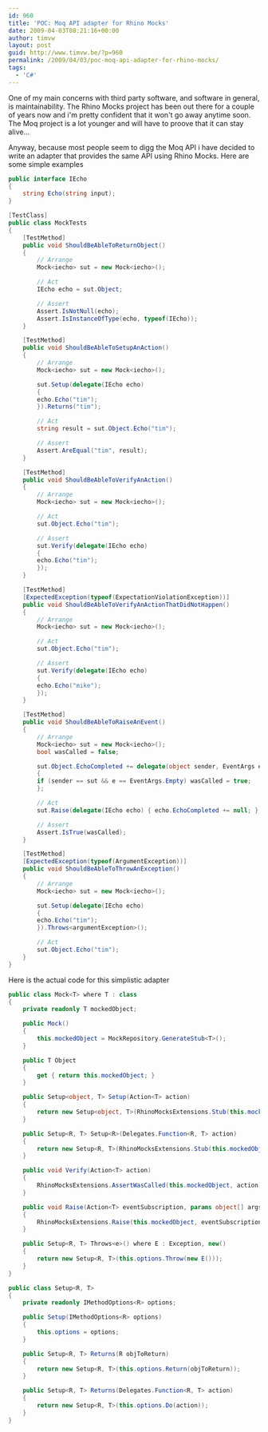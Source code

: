 ```yaml
---
id: 960
title: 'POC: Moq API adapter for Rhino Mocks'
date: 2009-04-03T08:21:16+00:00
author: timvw
layout: post
guid: http://www.timvw.be/?p=960
permalink: /2009/04/03/poc-moq-api-adapter-for-rhino-mocks/
tags:
  - 'C#'
---
```

One of my main concerns with third party software, and software in general, is maintainability. The Rhino Mocks project has been out there for a couple of years now and i'm pretty confident that it won't go away anytime soon. The Moq project is a lot younger and will have to proove that it can stay alive...

Anyway, because most people seem to digg the Moq API i have decided to write an adapter that provides the same API using Rhino Mocks. Here are some simple examples

```csharp
public interface IEcho
{
	string Echo(string input);
}

[TestClass]
public class MockTests
{
	[TestMethod]
	public void ShouldBeAbleToReturnObject()
	{
		// Arrange
		Mock<iecho> sut = new Mock<iecho>();

		// Act
		IEcho echo = sut.Object;

		// Assert
		Assert.IsNotNull(echo);
		Assert.IsInstanceOfType(echo, typeof(IEcho));
	}

	[TestMethod]
	public void ShouldBeAbleToSetupAnAction()
	{
		// Arrange
		Mock<iecho> sut = new Mock<iecho>();

		sut.Setup(delegate(IEcho echo)
		{
		echo.Echo("tim");
		}).Returns("tim");

		// Act
		string result = sut.Object.Echo("tim");

		// Assert
		Assert.AreEqual("tim", result);
	}

	[TestMethod]
	public void ShouldBeAbleToVerifyAnAction()
	{
		// Arrange
		Mock<iecho> sut = new Mock<iecho>();

		// Act
		sut.Object.Echo("tim");

		// Assert
		sut.Verify(delegate(IEcho echo)
		{
		echo.Echo("tim");
		});
	}

	[TestMethod]
	[ExpectedException(typeof(ExpectationViolationException))]
	public void ShouldBeAbleToVerifyAnActionThatDidNotHappen()
	{
		// Arrange
		Mock<iecho> sut = new Mock<iecho>();

		// Act
		sut.Object.Echo("tim");

		// Assert
		sut.Verify(delegate(IEcho echo)
		{
		echo.Echo("mike");
		});
	}

	[TestMethod]
	public void ShouldBeAbleToRaiseAnEvent()
	{
		// Arrange
		Mock<iecho> sut = new Mock<iecho>();
		bool wasCalled = false;

		sut.Object.EchoCompleted += delegate(object sender, EventArgs e)
		{
		if (sender == sut && e == EventArgs.Empty) wasCalled = true;
		};

		// Act
		sut.Raise(delegate(IEcho echo) { echo.EchoCompleted += null; }, sut, EventArgs.Empty);

		// Assert
		Assert.IsTrue(wasCalled);
	}

	[TestMethod]
	[ExpectedException(typeof(ArgumentException))]
	public void ShouldBeAbleToThrowAnException()
	{
		// Arrange
		Mock<iecho> sut = new Mock<iecho>();

		sut.Setup(delegate(IEcho echo)
		{
		echo.Echo("tim");
		}).Throws<argumentException>();

		// Act
		sut.Object.Echo("tim");
	}
}
```

Here is the actual code for this simplistic adapter

```csharp
public class Mock<T> where T : class
{
	private readonly T mockedObject;

	public Mock()
	{
		this.mockedObject = MockRepository.GenerateStub<T>();
	}

	public T Object
	{
		get { return this.mockedObject; }
	}

	public Setup<object, T> Setup(Action<T> action)
	{
		return new Setup<object, T>(RhinoMocksExtensions.Stub(this.mockedObject, action));
	}

	public Setup<R, T> Setup<R>(Delegates.Function<R, T> action)
	{
		return new Setup<R, T>(RhinoMocksExtensions.Stub(this.mockedObject, action));
	}

	public void Verify(Action<T> action)
	{
		RhinoMocksExtensions.AssertWasCalled(this.mockedObject, action);
	}

	public void Raise(Action<T> eventSubscription, params object[] args)
	{
		RhinoMocksExtensions.Raise(this.mockedObject, eventSubscription, args);
	}

	public Setup<R, T> Throws<e>() where E : Exception, new()
	{
		return new Setup<R, T>(this.options.Throw(new E()));
	}
}

public class Setup<R, T>
{
	private readonly IMethodOptions<R> options;

	public Setup(IMethodOptions<R> options)
	{
		this.options = options;
	}

	public Setup<R, T> Returns(R objToReturn)
	{
		return new Setup<R, T>(this.options.Return(objToReturn));
	}

	public Setup<R, T> Returns(Delegates.Function<R, T> action)
	{
		return new Setup<R, T>(this.options.Do(action));
	}
}
```
